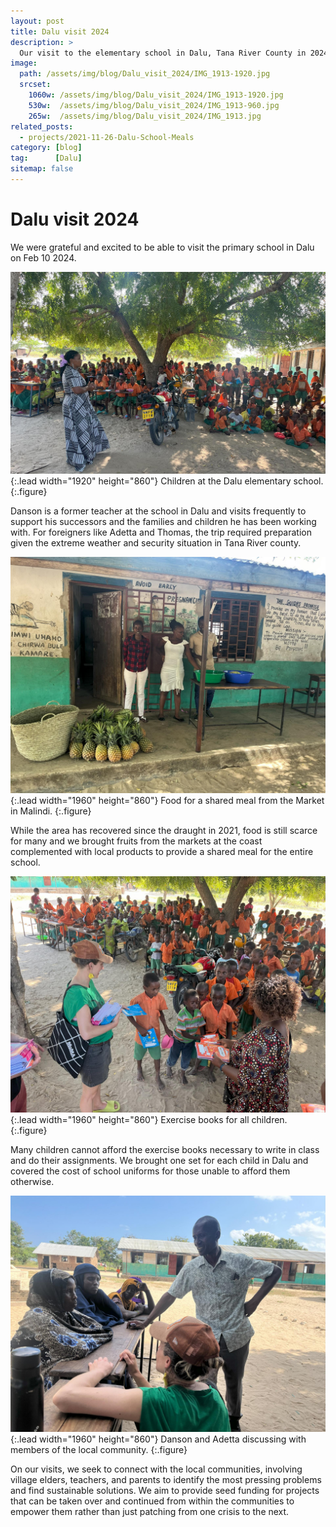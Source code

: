 ```yaml
---
layout: post
title: Dalu visit 2024
description: >
  Our visit to the elementary school in Dalu, Tana River County in 2024.
image: 
  path: /assets/img/blog/Dalu_visit_2024/IMG_1913-1920.jpg
  srcset:
    1060w: /assets/img/blog/Dalu_visit_2024/IMG_1913-1920.jpg
    530w:  /assets/img/blog/Dalu_visit_2024/IMG_1913-960.jpg
    265w:  /assets/img/blog/Dalu_visit_2024/IMG_1913.jpg
related_posts:
  - projects/2021-11-26-Dalu-School-Meals
category: [blog]
tag:      [Dalu]
sitemap: false
---
```


# Dalu visit 2024

We were grateful and excited to be able to visit the primary school in Dalu on Feb 10 2024.

![Dalu ](/assets/img/blog/Dalu_visit_2024/IMG_2003-1920.jpg){:.lead width="1920" height="860"}
Children at the Dalu elementary school.
{:.figure}

Danson is a former teacher at the school in Dalu and visits frequently to support his  successors and the families and children he has been working with. For foreigners like Adetta and Thomas, the trip required preparation given the extreme weather and security situation in Tana River county.

![Food for Dalu](/assets/img/blog/Dalu_visit_2024/IMG_1862-1920.jpg){:.lead width="1960" height="860"}
Food for a shared meal from the Market in Malindi.
{:.figure}

While the area has recovered since the draught in 2021, food is still scarce for many and we brought fruits from the markets at the coast complemented with local products to provide a shared meal for the entire school.

![Food for Dalu](/assets/img/blog/Dalu_visit_2024/IMG_1948-1920.jpg){:.lead width="1960" height="860"}
Exercise books for all children.
{:.figure}

Many children cannot afford the exercise books necessary to write in class and do their assignments. We brought one set for each child in Dalu and covered the cost of school uniforms for those unable to afford them otherwise.

![Food for Dalu](/assets/img/blog/Dalu_visit_2024/IMG_1927-1920.jpg){:.lead width="1960" height="860"}
Danson and Adetta discussing with members of the local community.
{:.figure}

On our visits, we seek to connect with the local communities, involving village elders, teachers, and parents to identify the most pressing problems and find sustainable solutions. We aim to provide seed funding for projects that can be taken over and continued from within the communities to empower them rather than just patching from one crisis to the next.